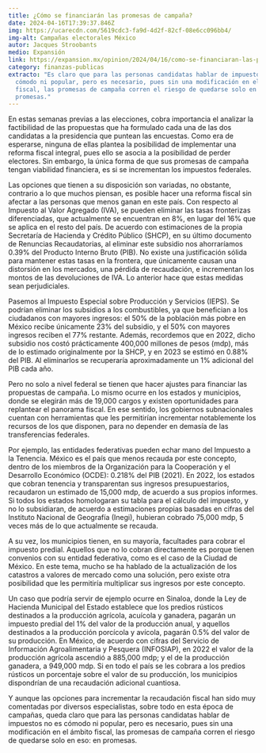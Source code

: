 ```yaml
---
title: ¿Cómo se financiarán las promesas de campaña?
date: 2024-04-16T17:39:37.846Z
img: https://ucarecdn.com/5619cdc3-fa9d-4d2f-82cf-08e6cc096bb4/
img-alt: Campañas electorales México
autor: Jacques Stroobants
medio: Expansión
link: https://expansion.mx/opinion/2024/04/16/como-se-financiaran-las-promesas-de-campana
category: finanzas-publicas
extracto: "Es claro que para las personas candidatas hablar de impuestos no es
  cómodo ni popular, pero es necesario, pues sin una modificación en el ámbito
  fiscal, las promesas de campaña corren el riesgo de quedarse solo en eso: en
  promesas."
---
```

En estas semanas previas a las elecciones, cobra importancia el analizar la factibilidad de las propuestas que ha formulado cada una de las dos candidatas a la presidencia que puntean las encuestas. Como era de esperarse, ninguna de ellas plantea la posibilidad de implementar una reforma fiscal integral, pues ello se asocia a la posibilidad de perder electores. Sin embargo, la única forma de que sus promesas de campaña tengan viabilidad financiera, es si se incrementan los impuestos federales.

Las opciones que tienen a su disposición son variadas, no obstante, contrario a lo que muchos piensan, es posible hacer una reforma fiscal sin afectar a las personas que menos ganan en este país. Con respecto al Impuesto al Valor Agregado (IVA), se pueden eliminar las tasas fronterizas diferenciadas, que actualmente se encuentran en 8%, en lugar del 16% que se aplica en el resto del país. De acuerdo con estimaciones de la propia Secretaría de Hacienda y Crédito Público (SHCP), en su último documento de Renuncias Recaudatorias, al eliminar este subsidio nos ahorraríamos 0.39% del Producto Interno Bruto (PIB). No existe una justificación sólida para mantener estas tasas en la frontera, que únicamente causan una distorsión en los mercados, una pérdida de recaudación, e incrementan los montos de las devoluciones de IVA. Lo anterior hace que estas medidas sean perjudiciales.

Pasemos al Impuesto Especial sobre Producción y Servicios (IEPS). Se podrían eliminar los subsidios a los combustibles, ya que benefician a los ciudadanos con mayores ingresos: el 50% de la población más pobre en México recibe únicamente 23% del subsidio, y el 50% con mayores ingresos reciben el 77% restante. Además, recordemos que en 2022, dicho subsidio nos costó prácticamente 400,000 millones de pesos (mdp), más de lo estimado originalmente por la SHCP, y en 2023 se estimó en 0.88% del PIB. Al eliminarlos se recuperaría aproximadamente un 1% adicional del PIB cada año.

Pero no solo a nivel federal se tienen que hacer ajustes para financiar las propuestas de campaña. Lo mismo ocurre en los estados y municipios, donde se elegirán más de 19,000 cargos y existen oportunidades para replantear el panorama fiscal. En ese sentido, los gobiernos subnacionales cuentan con herramientas que les permitirían incrementar notablemente los recursos de los que disponen, para no depender en demasía de las transferencias federales.

Por ejemplo, las entidades federativas pueden echar mano del Impuesto a la Tenencia. México es el país que menos recauda por este concepto, dentro de los miembros de la Organización para la Cooperación y el Desarrollo Económico (OCDE): 0.218% del PIB (2021). En 2022, los estados que cobran tenencia y transparentan sus ingresos presupuestarios, recaudaron un estimado de 15,000 mdp, de acuerdo a sus propios informes. Si todos los estados homologaran su tabla para el cálculo del impuesto, y no lo subsidiaran, de acuerdo a estimaciones propias basadas en cifras del Instituto Nacional de Geografía (Inegi), hubieran cobrado 75,000 mdp, 5 veces más de lo que actualmente se recauda.

A su vez, los municipios tienen, en su mayoría, facultades para cobrar el impuesto predial. Aquellos que no lo cobran directamente es porque tienen convenios con su entidad federativa, como es el caso de la Ciudad de México. En este tema, mucho se ha hablado de la actualización de los catastros a valores de mercado como una solución, pero existe otra posibilidad que les permitiría multiplicar sus ingresos por este concepto.

Un caso que podría servir de ejemplo ocurre en Sinaloa, donde la Ley de Hacienda Municipal del Estado establece que los predios rústicos destinados a la producción agrícola, acuícola y ganadera, pagarán un impuesto predial del 1% del valor de la producción anual, y aquellos destinados a la producción porcícola y avícola, pagarán 0.5% del valor de su producción. En México, de acuerdo con cifras del Servicio de Información Agroalimentaria y Pesquera (INFOSIAP), en 2022 el valor de la producción agrícola ascendió a 885,000 mdp; y el de la producción ganadera, a 949,000 mdp. Si en todo el país se les cobrara a los predios rústicos un porcentaje sobre el valor de su producción, los municipios dispondrían de una recaudación adicional cuantiosa.

Y aunque las opciones para incrementar la recaudación fiscal han sido muy comentadas por diversos especialistas, sobre todo en esta época de campañas, queda claro que para las personas candidatas hablar de impuestos no es cómodo ni popular, pero es necesario, pues sin una modificación en el ámbito fiscal, las promesas de campaña corren el riesgo de quedarse solo en eso: en promesas.